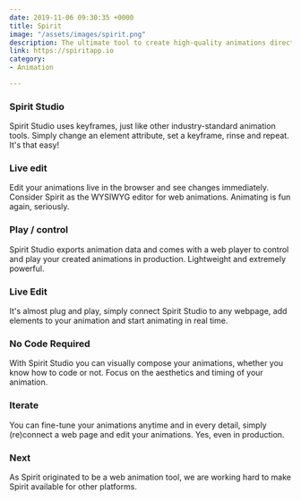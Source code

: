 ```yaml
---
date: 2019-11-06 09:30:35 +0000
title: Spirit
image: "/assets/images/spirit.png"
description: The ultimate tool to create high-quality animations directly in the browser.
link: https://spiritapp.io
category:
- Animation

---
```

### Spirit Studio

Spirit Studio uses keyframes, just like other industry-standard animation tools. Simply change an element attribute, set a keyframe, rinse and repeat. It's that easy!

### Live edit

Edit your animations live in the browser and see changes immediately. Consider Spirit as the WYSIWYG editor for web animations. Animating is fun again, seriously.

### Play / control

Spirit Studio exports animation data and comes with a web player to control and play your created animations in production. Lightweight and extremely powerful.

### Live Edit

It's almost plug and play, simply connect Spirit Studio to any webpage, add elements to your animation and start animating in real time.

### No Code Required

With Spirit Studio you can visually compose your animations, whether you know how to code or not. Focus on the aesthetics and timing of your animation.

### Iterate

You can fine-tune your animations anytime and in every detail, simply (re)connect a web page and edit your animations. Yes, even in production.

### Next

As Spirit originated to be a web animation tool, we are working hard to make Spirit available for other platforms.